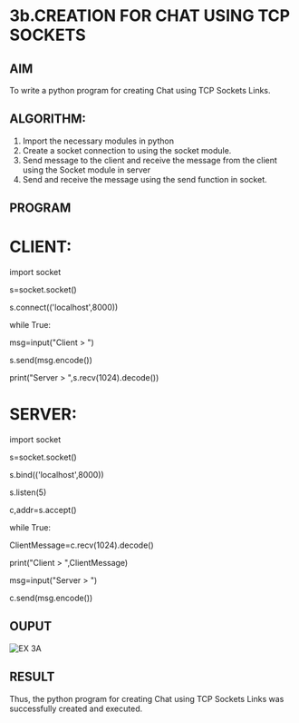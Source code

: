 # 3b.CREATION FOR CHAT USING TCP SOCKETS
## AIM
To write a python program for creating Chat using TCP Sockets Links.
## ALGORITHM:
1. Import the necessary modules in python
2. Create a socket connection to using the socket module.
3. Send message to the client and receive the message from the client using the Socket module in
 server
4. Send and receive the message using the send function in socket.

## PROGRAM

 # CLIENT:

import socket

s=socket.socket()

s.connect(('localhost',8000))

while True:
 
 msg=input("Client > ")
 
 s.send(msg.encode())

 print("Server > ",s.recv(1024).decode())

# SERVER:

import socket

s=socket.socket()

s.bind(('localhost',8000))

s.listen(5)

c,addr=s.accept()

while True:
 
 ClientMessage=c.recv(1024).decode()
 
 print("Client > ",ClientMessage)
 
 msg=input("Server > ")
 
 c.send(msg.encode())

## OUPUT

![EX 3A](https://github.com/maha712/3b_CHAT_USING_TCP_SOCKETS/assets/121156360/b12eb245-d314-4bf4-a276-836d8ec8cd0f)

## RESULT
Thus, the python program for creating Chat using TCP Sockets Links was successfully 
created and executed.
